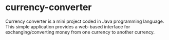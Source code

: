 # currency-converter
Currency converter is a mini project coded in Java programming language. This simple application provides a web-based interface for exchanging/converting money from one currency to another currency.
